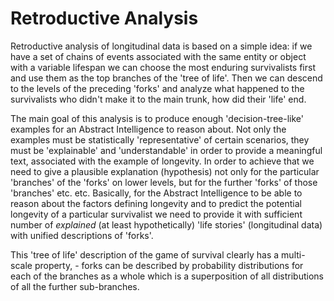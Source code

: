# Retroductive Analysis
Retroductive analysis of longitudinal data is based on a simple idea:
if we have a set of chains of events associated with the same entity
or object with a variable lifespan we can choose the most enduring survivalists
first and use them as the top branches of the 'tree of life'. Then we
can descend to the levels of the preceding 'forks' and analyze what
happened to the survivalists who didn't make it to the main trunk, how
did their 'life' end.

The main goal of this analysis is to produce enough 'decision-tree-like'
examples for an Abstract Intelligence to reason about. Not only the
examples must be statistically 'representative' of certain scenarios,
they must be 'explainable' and 'understandable' in order to provide a
meaningful text, associated with the example of longevity. In order to
achieve that we need to give a plausible explanation (hypothesis) not
only for the particular 'branches' of the 'forks' on lower levels, but
for the further 'forks' of those 'branches' etc. etc. Basically, 
for the Abstract Intelligence to be able to reason about the factors
defining longevity and to predict the potential longevity of a particular
survivalist we need to provide it with sufficient number of _explained_ (at least hypothetically)
'life stories' (longitudinal data) with unified descriptions of 'forks'.

This 'tree of life' description of the game of survival clearly has a multi-scale
property, - forks can be described by probability distributions for each
of the branches as a whole which is a superposition of all distributions of
all the further sub-branches.

